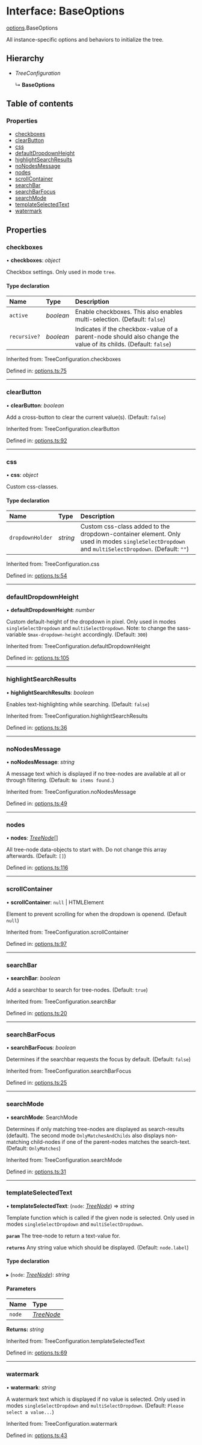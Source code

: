 # Interface: BaseOptions

[options](../modules/options.md).BaseOptions

All instance-specific options and behaviors to initialize the tree.

## Hierarchy

- *TreeConfiguration*

  ↳ **BaseOptions**

## Table of contents

### Properties

- [checkboxes](options.baseoptions.md#checkboxes)
- [clearButton](options.baseoptions.md#clearbutton)
- [css](options.baseoptions.md#css)
- [defaultDropdownHeight](options.baseoptions.md#defaultdropdownheight)
- [highlightSearchResults](options.baseoptions.md#highlightsearchresults)
- [noNodesMessage](options.baseoptions.md#nonodesmessage)
- [nodes](options.baseoptions.md#nodes)
- [scrollContainer](options.baseoptions.md#scrollcontainer)
- [searchBar](options.baseoptions.md#searchbar)
- [searchBarFocus](options.baseoptions.md#searchbarfocus)
- [searchMode](options.baseoptions.md#searchmode)
- [templateSelectedText](options.baseoptions.md#templateselectedtext)
- [watermark](options.baseoptions.md#watermark)

## Properties

### checkboxes

• **checkboxes**: *object*

Checkbox settings.
Only used in mode `tree`.

#### Type declaration

| Name | Type | Description |
| :------ | :------ | :------ |
| `active` | *boolean* | Enable checkboxes. This also enables multi-selection. (Default: `false`) |
| `recursive?` | *boolean* | Indicates if the checkbox-value of a parent-node should also change the value of its childs. (Default: `false`) |

Inherited from: TreeConfiguration.checkboxes

Defined in: [options.ts:75](https://github.com/ckotzbauer/simple-tree-component/blob/631084e/src/types/options.ts#L75)

___

### clearButton

• **clearButton**: *boolean*

Add a cross-button to clear the current value(s). (Default: `false`)

Inherited from: TreeConfiguration.clearButton

Defined in: [options.ts:92](https://github.com/ckotzbauer/simple-tree-component/blob/631084e/src/types/options.ts#L92)

___

### css

• **css**: *object*

Custom css-classes.

#### Type declaration

| Name | Type | Description |
| :------ | :------ | :------ |
| `dropdownHolder` | *string* | Custom css-class added to the dropdown-container element. Only used in modes `singleSelectDropdown` and `multiSelectDropdown`. (Default: `""`) |

Inherited from: TreeConfiguration.css

Defined in: [options.ts:54](https://github.com/ckotzbauer/simple-tree-component/blob/631084e/src/types/options.ts#L54)

___

### defaultDropdownHeight

• **defaultDropdownHeight**: *number*

Custom default-height of the dropdown in pixel.
Only used in modes `singleSelectDropdown` and `multiSelectDropdown`.
Note: to change the sass-variable `$max-dropdown-height` accordingly.
(Default: `300`)

Inherited from: TreeConfiguration.defaultDropdownHeight

Defined in: [options.ts:105](https://github.com/ckotzbauer/simple-tree-component/blob/631084e/src/types/options.ts#L105)

___

### highlightSearchResults

• **highlightSearchResults**: *boolean*

Enables text-highlighting while searching. (Default: `false`)

Inherited from: TreeConfiguration.highlightSearchResults

Defined in: [options.ts:36](https://github.com/ckotzbauer/simple-tree-component/blob/631084e/src/types/options.ts#L36)

___

### noNodesMessage

• **noNodesMessage**: *string*

A message text which is displayed if no tree-nodes are available at all or through filtering.
(Default: `No items found.`)

Inherited from: TreeConfiguration.noNodesMessage

Defined in: [options.ts:49](https://github.com/ckotzbauer/simple-tree-component/blob/631084e/src/types/options.ts#L49)

___

### nodes

• **nodes**: [*TreeNode*](tree_node.treenode.md)[]

All tree-node data-objects to start with. Do not change this array afterwards.
(Default: `[]`)

Defined in: [options.ts:116](https://github.com/ckotzbauer/simple-tree-component/blob/631084e/src/types/options.ts#L116)

___

### scrollContainer

• **scrollContainer**: ``null`` \| HTMLElement

Element to prevent scrolling for when the dropdown is openend. (Default `null`)

Inherited from: TreeConfiguration.scrollContainer

Defined in: [options.ts:97](https://github.com/ckotzbauer/simple-tree-component/blob/631084e/src/types/options.ts#L97)

___

### searchBar

• **searchBar**: *boolean*

Add a searchbar to search for tree-nodes. (Default: `true`)

Inherited from: TreeConfiguration.searchBar

Defined in: [options.ts:20](https://github.com/ckotzbauer/simple-tree-component/blob/631084e/src/types/options.ts#L20)

___

### searchBarFocus

• **searchBarFocus**: *boolean*

Determines if the searchbar requests the focus by default. (Default: `false`)

Inherited from: TreeConfiguration.searchBarFocus

Defined in: [options.ts:25](https://github.com/ckotzbauer/simple-tree-component/blob/631084e/src/types/options.ts#L25)

___

### searchMode

• **searchMode**: SearchMode

Determines if only matching tree-nodes are displayed as search-results (default). The second mode `OnlyMatchesAndChilds`
also displays non-matching child-nodes if one of the parent-nodes matches the search-text. (Default: `OnlyMatches`)

Inherited from: TreeConfiguration.searchMode

Defined in: [options.ts:31](https://github.com/ckotzbauer/simple-tree-component/blob/631084e/src/types/options.ts#L31)

___

### templateSelectedText

• **templateSelectedText**: (`node`: [*TreeNode*](tree_node.treenode.md)) => *string*

Template function which is called if the given node is selected.
Only used in modes `singleSelectDropdown` and `multiSelectDropdown`.

**`param`** The tree-node to return a text-value for.

**`returns`** Any string value which should be displayed. (Default: `node.label`)

#### Type declaration

▸ (`node`: [*TreeNode*](tree_node.treenode.md)): *string*

#### Parameters

| Name | Type |
| :------ | :------ |
| `node` | [*TreeNode*](tree_node.treenode.md) |

**Returns:** *string*

Inherited from: TreeConfiguration.templateSelectedText

Defined in: [options.ts:69](https://github.com/ckotzbauer/simple-tree-component/blob/631084e/src/types/options.ts#L69)

___

### watermark

• **watermark**: *string*

A watermark text which is displayed if no value is selected.
Only used in modes `singleSelectDropdown` and `multiSelectDropdown`.
(Default: `Please select a value...`)

Inherited from: TreeConfiguration.watermark

Defined in: [options.ts:43](https://github.com/ckotzbauer/simple-tree-component/blob/631084e/src/types/options.ts#L43)
